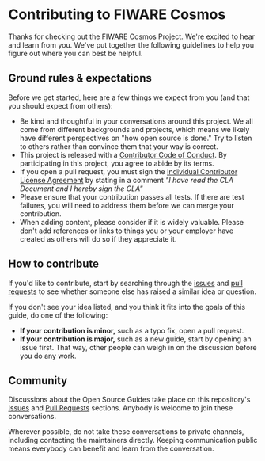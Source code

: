 # Contributing to FIWARE Cosmos

Thanks for checking out the FIWARE Cosmos Project. We're excited to hear and learn from you. We've put together the
following guidelines to help you figure out where you can best be helpful.

## Ground rules & expectations

Before we get started, here are a few things we expect from you (and that you should expect from others):

-   Be kind and thoughtful in your conversations around this project. We all come from different backgrounds and
    projects, which means we likely have different perspectives on "how open source is done." Try to listen to others
    rather than convince them that your way is correct.
-   This project is released with a [Contributor Code of Conduct](./CODE_OF_CONDUCT.md). By participating in this
    project, you agree to abide by its terms.
-   If you open a pull request, you must sign the
    [Individual Contributor License Agreement](https://fiware.github.io/contribution-requirements/individual-cla.pdf) by
    stating in a comment _"I have read the CLA Document and I hereby sign the CLA"_
-   Please ensure that your contribution passes all tests. If there are test failures, you will need to address them
    before we can merge your contribution.
-   When adding content, please consider if it is widely valuable. Please don't add references or links to things you or
    your employer have created as others will do so if they appreciate it.

## How to contribute

If you'd like to contribute, start by searching through the
[issues](https://github.com/ging/fiware-cosmos-orion-flink-connector/issues) and
[pull requests](https://github.com/ging/fiware-cosmos-orion-flink-connector/pulls) to see whether someone else has
raised a similar idea or question.

If you don't see your idea listed, and you think it fits into the goals of this guide, do one of the following:

-   **If your contribution is minor,** such as a typo fix, open a pull request.
-   **If your contribution is major,** such as a new guide, start by opening an issue first. That way, other people can
    weigh in on the discussion before you do any work.

## Community

Discussions about the Open Source Guides take place on this repository's
[Issues](https://github.com/ging/fiware-cosmos-orion-flink-connector/issues) and
[Pull Requests](https://github.com/ging/fiware-cosmos-orion-flink-connector/pulls) sections. Anybody is welcome to join
these conversations.

Wherever possible, do not take these conversations to private channels, including contacting the maintainers directly.
Keeping communication public means everybody can benefit and learn from the conversation.
